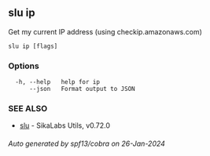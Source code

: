 ## slu ip

Get my current IP address (using checkip.amazonaws.com)

```
slu ip [flags]
```

### Options

```
  -h, --help   help for ip
      --json   Format output to JSON
```

### SEE ALSO

* [slu](slu.md)	 - SikaLabs Utils, v0.72.0

###### Auto generated by spf13/cobra on 26-Jan-2024
